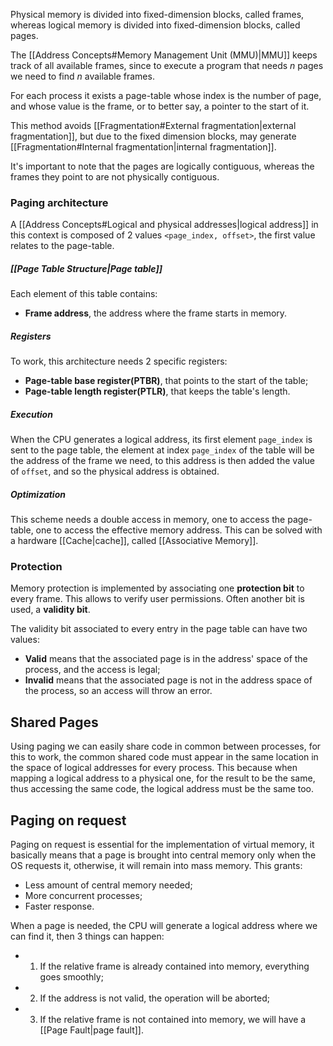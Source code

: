 Physical memory is divided into fixed-dimension blocks, called frames, whereas logical memory is divided into fixed-dimension blocks, called pages.

The [[Address Concepts#Memory Management Unit (MMU)|MMU]] keeps track of all available frames, since to execute a program that needs *n* pages we need to find *n* available frames. 

For each process it exists a page-table whose index is the number of page, and whose value is the frame, or to better say, a pointer to the start of it.

This method avoids [[Fragmentation#External fragmentation|external fragmentation]], but due to the fixed dimension blocks, may generate [[Fragmentation#Internal fragmentation|internal fragmentation]].

It's important to note that the pages are logically contiguous, whereas the frames they point to are not physically contiguous.
### Paging architecture
A [[Address Concepts#Logical and physical addresses|logical address]] in this context is composed of 2 values `<page_index, offset>`, the first value relates to the page-table.

##### [[Page Table Structure|Page table]]
Each element of this table contains:
- **Frame address**, the address where the frame starts in memory.

##### Registers
To work, this architecture needs 2 specific registers:
- **Page-table base register(PTBR)**, that points to the start of the table;
- **Page-table length register(PTLR)**, that keeps the table's length.
##### Execution
When the CPU generates a logical address, its first element `page_index` is sent to the page table, the element at index `page_index` of the table will be the address of the frame we need, to this address is then added the value of `offset`, and so the physical address is obtained.

##### Optimization
This scheme needs a double access in memory, one to access the page-table, one to access the effective memory address. This can be solved with a hardware [[Cache|cache]], called [[Associative Memory]].

### Protection
Memory protection is implemented by associating one **protection bit** to every frame. This allows to verify user permissions.
Often another bit is used, a **validity bit**.

The validity bit associated to every entry in the page table can have two values:
- **Valid** means that the associated page is in the address' space of the process, and the access is legal;
- **Invalid** means that the associated page is not in the address space of the process, so an access will throw an error.

## Shared Pages
Using paging we can easily share code in common between processes, for this to work, the common shared code must appear in the same location in the space of logical addresses for every process. This because when mapping a logical address to a physical one, for the result to be the same, thus accessing the same code, the logical address must be the same too.

## Paging on request
Paging on request is essential for the implementation of virtual memory, it basically means that a page is brought into central memory only when the OS requests it, otherwise, it will remain into mass memory. This grants:
- Less amount of central memory needed;
- More concurrent processes;
- Faster response.

When a page is needed, the CPU will generate a logical address where we can find it, then 3 things can happen:
- 1. If the relative frame is already contained into memory, everything goes smoothly;
- 2. If the address is not valid, the operation will be aborted;
- 3. If the relative frame is not contained into memory, we will have a [[Page Fault|page fault]].
